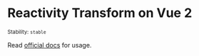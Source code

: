 # Reactivity Transform on Vue 2

<small>Stability: <code class="!text-green-600">stable</code></small>

Read [official docs](https://vuejs.org/guide/extras/reactivity-transform.html) for usage.
